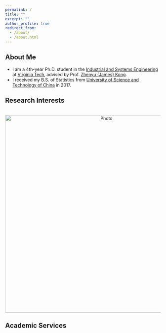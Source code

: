 ```yaml
---
permalink: /
title: ""
excerpt: ""
author_profile: true
redirect_from: 
  - /about/
  - /about.html
---
```


## About Me

* I am a 4th-year Ph.D. student in the [Industrial and Systems Engineering](https://www.ise.vt.edu/) at [Virginia Tech](https://vt.edu/), advised by Prof. [Zhenyu (James) Kong](https://www.smartlab-vt.com/faculty-adviser). 
* I received my B.S. of Statistics from [University of Science and Technology of China](https://en.ustc.edu.cn/) in 2017.

## Research Interests

<p align="center">
  <img src="https://boshen0.github.io/images/tensor.jpeg?raw=true" alt="Photo" style="width: 640px;"/> 
</p>

## Academic Services

